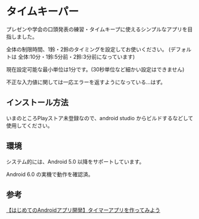 # タイムキーパー  

プレゼンや学会の口頭発表の練習・タイムキープに使えるシンプルなアプリを目指しました。  

全体の制限時間、1鈴・2鈴のタイミングを設定してお使いください。 (デフォルトは 全体:10分・1鈴:5分前・2鈴:3分前になっています) 

現在設定可能な最小単位は1分です。(30秒単位など細かい設定はできません)  

不正な入力値に関しては一応エラーを返すようになっている...はず。  



## インストール方法  

いまのところPlayストア未登録なので、android studio からビルドするなどして使用してください。  
  
  
## 環境  

システム的には、Android 5.0 以降をサポートしています。  

Android 6.0 の実機で動作を確認済。  
  
## 参考  

[【はじめてのAndroidアプリ開発】タイマーアプリを作ってみよう](https://blog.codecamp.jp/android-app-development-1)
